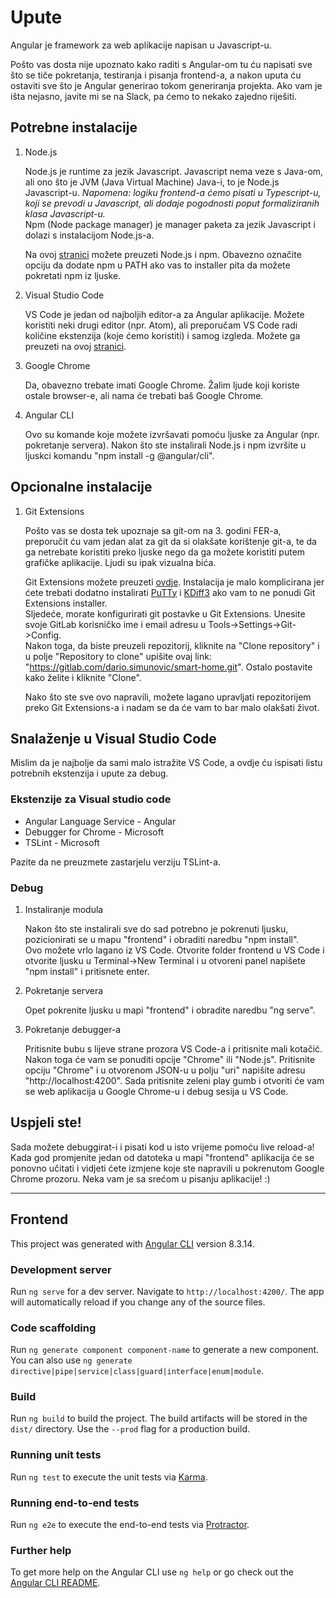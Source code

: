 # Upute

Angular je framework za web aplikacije napisan u Javascript-u.

Pošto vas dosta nije upoznato kako raditi s Angular-om tu ću napisati sve što se tiče pokretanja, testiranja i pisanja frontend-a, a nakon uputa ću ostaviti sve što je Angular generirao tokom generiranja projekta. Ako vam je išta nejasno, javite mi se na Slack, pa ćemo to nekako zajedno riješiti.  

## Potrebne instalacije

1. Node.js
   
   Node.js je runtime za jezik Javascript. Javascript nema veze s Java-om, ali ono što je JVM (Java Virtual Machine) Java-i, to je Node.js Javascript-u. *Napomena: logiku frontend-a ćemo pisati u Typescript-u, koji se prevodi u Javascript, ali dodaje pogodnosti poput formaliziranih klasa Javascript-u.*     
   Npm (Node package manager) je manager paketa za jezik Javascript i dolazi s instalacijom Node.js-a.
   
   Na ovoj [stranici](https://nodejs.org/en/download/) možete preuzeti Node.js i npm. Obavezno označite opciju da dodate npm u PATH ako vas to installer pita da možete pokretati npm iz ljuske.

2. Visual Studio Code

   VS Code je jedan od najboljih editor-a za Angular aplikacije. Možete koristiti neki drugi editor (npr. Atom), ali preporučam VS Code radi količine ekstenzija (koje ćemo koristiti) i samog izgleda. Možete ga preuzeti na ovoj [stranici](https://code.visualstudio.com/download).

3. Google Chrome

   Da, obavezno trebate imati Google Chrome. Žalim ljude koji koriste ostale browser-e, ali nama će trebati baš Google Chrome.

4. Angular CLI

   Ovo su komande koje možete izvršavati pomoću ljuske za Angular (npr. pokretanje servera). Nakon što ste instalirali Node.js i npm izvršite u ljuskci komandu "npm install -g @angular/cli".


## Opcionalne instalacije

1. Git Extensions

   Pošto vas se dosta tek upoznaje sa git-om na 3. godini FER-a, preporučit ću vam jedan alat za git da si olakšate korištenje git-a, te da ga netrebate koristiti preko ljuske nego da ga možete koristiti putem grafičke aplikacije. Ljudi su ipak vizualna bića.
   
   Git Extensions možete preuzeti [ovdje](https://sourceforge.net/projects/gitextensions/). Instalacija je malo komplicirana jer ćete trebati dodatno instalirati [PuTTy](https://www.chiark.greenend.org.uk/~sgtatham/putty/latest.html) i [KDiff3](https://sourceforge.net/projects/kdiff3/) ako vam to ne ponudi Git Extensions installer.  
   Sljedeće, morate konfigurirati git postavke u Git Extensions. Unesite svoje GitLab korisničko ime i email adresu u Tools->Settings->Git->Config.  
   Nakon toga, da biste preuzeli repozitorij, kliknite na "Clone repository" i u polje "Repository to clone" upišite ovaj link: "https://gitlab.com/dario.simunovic/smart-home.git". Ostalo postavite kako želite i kliknite "Clone".

   Nako što ste sve ovo napravili, možete lagano upravljati repozitorijem preko Git Extensions-a i nadam se da će vam to bar malo olakšati život.

## Snalaženje u Visual Studio Code

Mislim da je najbolje da sami malo istražite VS Code, a ovdje ću ispisati listu potrebnih ekstenzija i upute za debug.

### Ekstenzije za Visual studio code

+ Angular Language Service - Angular
+ Debugger for Chrome - Microsoft
+ TSLint - Microsoft

Pazite da ne preuzmete zastarjelu verziju TSLint-a.

### Debug

1. Instaliranje modula

   Nakon što ste instalirali sve do sad potrebno je pokrenuti ljusku, pozicionirati se u mapu "frontend" i obraditi naredbu "npm install".  
   Ovo možete vrlo lagano iz VS Code. Otvorite folder frontend u VS Code i otvorite ljusku u Terminal->New Terminal i u otvoreni panel napišete "npm install" i pritisnete enter.

2. Pokretanje servera

   Opet pokrenite ljusku u mapi "frontend" i obradite naredbu "ng serve".

3. Pokretanje debugger-a

   Pritisnite bubu s lijeve strane prozora VS Code-a i pritisnite mali kotačić. Nakon toga će vam se ponuditi opcije "Chrome" ili "Node.js". Pritisnite opciju "Chrome" i u otvorenom JSON-u u polju "uri" napišite adresu "http://localhost:4200". Sada pritisnite zeleni play gumb i otvoriti će vam se web aplikacija u Google Chrome-u i debug sesija u VS Code.


## Uspjeli ste!

Sada možete debuggirat-i i pisati kod u isto vrijeme pomoću live reload-a! Kada god promjenite jedan od datoteka u mapi "frontend" aplikacija će se ponovno učitati i vidjeti ćete izmjene koje ste napravili u pokrenutom Google Chrome prozoru. Neka vam je sa srećom u pisanju aplikacije! :)

---

## Frontend

This project was generated with [Angular CLI](https://github.com/angular/angular-cli) version 8.3.14.

### Development server

Run `ng serve` for a dev server. Navigate to `http://localhost:4200/`. The app will automatically reload if you change any of the source files.

### Code scaffolding

Run `ng generate component component-name` to generate a new component. You can also use `ng generate directive|pipe|service|class|guard|interface|enum|module`.

### Build

Run `ng build` to build the project. The build artifacts will be stored in the `dist/` directory. Use the `--prod` flag for a production build.

### Running unit tests

Run `ng test` to execute the unit tests via [Karma](https://karma-runner.github.io).

### Running end-to-end tests

Run `ng e2e` to execute the end-to-end tests via [Protractor](http://www.protractortest.org/).

### Further help

To get more help on the Angular CLI use `ng help` or go check out the [Angular CLI README](https://github.com/angular/angular-cli/blob/master/README.md).
